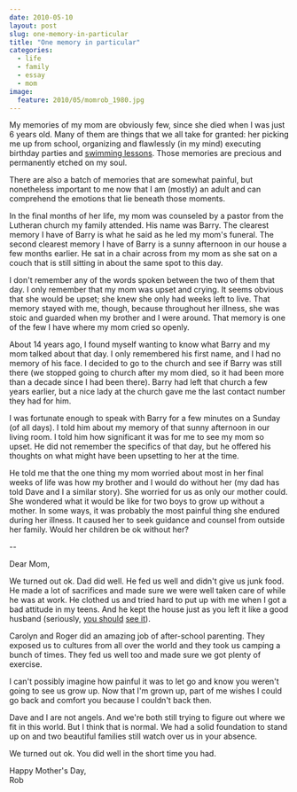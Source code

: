 ```yaml
---
date: 2010-05-10
layout: post
slug: one-memory-in-particular
title: "One memory in particular"
categories:
  - life
  - family
  - essay
  - mom
image:
  feature: 2010/05/momrob_1980.jpg
---
```


My memories of my mom are obviously few, since she died when I was just 6 years old. Many of them are things that we all take for granted: her picking me up from school, organizing and flawlessly (in my mind) executing birthday parties and [swimming lessons](/2009/10/swimming-lessons/). Those memories are precious and permanently etched on my soul.

There are also a batch of memories that are somewhat painful, but nonetheless important to me now that I am (mostly) an adult and can comprehend the emotions that lie beneath those moments.

In the final months of her life, my mom was counseled by a pastor from the Lutheran church my family attended. His name was Barry. The clearest memory I have of Barry is what he said as he led my mom's funeral. The second clearest memory I have of Barry is a sunny afternoon in our house a few months earlier. He sat in a chair across from my mom as she sat on a couch that is still sitting in about the same spot to this day.

I don't remember any of the words spoken between the two of them that day. I only remember that my mom was upset and crying. It seems obvious that she would be upset; she knew she only had weeks left to live. That memory stayed with me, though, because throughout her illness, she was stoic and guarded when my brother and I were around. That memory is one of the few I have where my mom cried so openly.

About 14 years ago, I found myself wanting to know what Barry and my mom talked about that day. I only remembered his first name, and I had no memory of his face. I decided to go to the church and see if Barry was still there (we stopped going to church after my mom died, so it had been more than a decade since I had been there). Barry had left that church a few years earlier, but a nice lady at the church gave me the last contact number they had for him.

I was fortunate enough to speak with Barry for a few minutes on a Sunday (of all days). I told him about my memory of that sunny afternoon in our living room. I told him how significant it was for me to see my mom so upset. He did not remember the specifics of that day, but he offered his thoughts on what might have been upsetting to her at the time.

He told me that the one thing my mom worried about most in her final weeks of life was how my brother and I would do without her (my dad has told Dave and I a similar story). She worried for us as only our mother could. She wondered what it would be like for two boys to grow up without a mother. In some ways, it was probably the most painful thing she endured during her illness. It caused her to seek guidance and counsel from outside her family. Would her children be ok without her?

--

Dear Mom,

We turned out ok. Dad did well. He fed us well and didn't give us junk food. He made a lot of sacrifices and made sure we were well taken care of while he was at work. He clothed us and tried hard to put up with me when I got a bad attitude in my teens. And he kept the house just as you left it like a good husband (seriously, [you should](http://www.flickr.com/photos/rknight/3127224408/) [see it](http://www.flickr.com/photos/rknight/4239496173)).

Carolyn and Roger did an amazing job of after-school parenting. They exposed us to cultures from all over the world and they took us camping a bunch of times. They fed us well too and made sure we got plenty of exercise.

I can't possibly imagine how painful it was to let go and know you weren't going to see us grow up. Now that I'm grown up, part of me wishes I could go back and comfort you because I couldn't back then.

Dave and I are not angels. And we're both still trying to figure out where we fit in this world. But I think that is normal. We had a solid foundation to stand up on and two beautiful families still watch over us in your absence.

We turned out ok. You did well in the short time you had.

Happy Mother's Day,  
Rob
